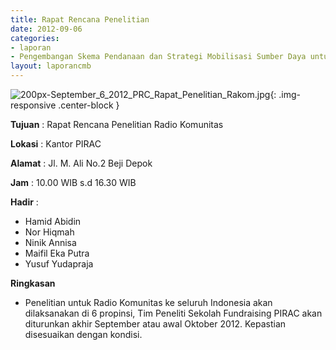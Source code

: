 ```yaml
---
title: Rapat Rencana Penelitian
date: 2012-09-06
categories:
- laporan
- Pengembangan Skema Pendanaan dan Strategi Mobilisasi Sumber Daya untuk Keberlanjutan Media komunitas di Indonesia
layout: laporancmb
---
```



![200px-September_6_2012_PRC_Rapat_Penelitian_Rakom.jpg](/uploads/200px-September_6_2012_PRC_Rapat_Penelitian_Rakom.jpg){: .img-responsive .center-block }


**Tujuan** : Rapat Rencana Penelitian Radio Komunitas 

**Lokasi** : Kantor PIRAC 

**Alamat** : Jl. M. Ali No.2 Beji Depok 

**Jam** : 10.00 WIB s.d 16.30 WIB 

**Hadir** :
* Hamid Abidin
* Nor Hiqmah
* Ninik Annisa
* Maifil Eka Putra
* Yusuf Yudapraja

**Ringkasan**  
* Penelitian untuk Radio Komunitas ke seluruh Indonesia akan dilaksanakan di 6 propinsi, Tim Peneliti Sekolah Fundraising PIRAC akan diturunkan akhir September atau awal Oktober 2012. Kepastian disesuaikan dengan kondisi. 
